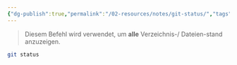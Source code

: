 ```yaml
---
{"dg-publish":true,"permalink":"/02-resources/notes/git-status/","tags":["git/status"],"noteIcon":"","updated":"2025-07-12T13:31:41.000+02:00"}
---
```


>Diesem Befehl wird verwendet, um **alle** Verzeichnis-/ Dateien-stand anzuzeigen.
```bash
git status
```
